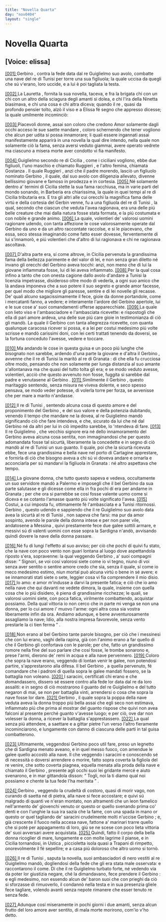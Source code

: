 ```yaml
---
title: "Novella Quarta"
day: "nov0404"
layout: "single"
---
```

<div id="nov0404" type="novella" who="elissa">
 <h1>
  Novella Quarta
 </h1>
 <p>
  <h2>
   [Voice: elissa]
  </h2>
 </p>
 <argument>
  <p>
   <a href="{{ site.baseurl }}enDecameron/nov0404#p04040001" id="p04040001">
    [001]
   </a>
   <name persref="gerbino" type="person">
    Gerbino
   </name>
   , contra la fede data dal
   <name persref="reguglielmo" type="person">
    re Guiglielmo
   </name>
   suo avolo, combatte una nave del
   <name persref="retunisi-0404" type="person">
    re di Tunisi
   </name>
   per torre una sua figliuola; la quale uccisa da quegli che s&uacute; v'erano, loro uccide, e a lui &egrave; poi tagliata la testa.
  </p>
 </argument>
 <div3 type="commentary" who="author">
  <p>
   <a href="{{ site.baseurl }}enDecameron/nov0404#p04040002" id="p04040002">
    [002]
   </a>
   La
   <name persref="lauretta" type="person">
    Lauretta
   </name>
   , fornita la sua novella, taceva, e fra la brigata chi con un chi con un altro della sciagura degli amanti si dolea, e chi l'ira della
   <name persref="ninettacivada" type="person">
    Ninetta
   </name>
   biasimava, e chi una cosa e chi altra diceva; quando
   <name persref="filostrato" type="person">
    il re
   </name>
   , quasi da profondo pensier tolto, alz&ograve; il viso e a
   <name persref="elissa" type="person">
    Elissa
   </name>
   f&eacute; segno che appresso dicesse; la quale umilmente incominci&ograve;:
  </p>
 </div3>
 <div3 type="commentary" who="elissa">
  <p>
   <a href="{{ site.baseurl }}enDecameron/nov0404#p04040003" id="p04040003">
    [003]
   </a>
   Piacevoli donne, assai son coloro che credono Amor solamente dagli occhi acceso le sue saette mandare , coloro schernendo che tener vogliono che alcun per udita si possa innamorare; li quali essere ingannati assai manifestamente apparir&agrave; in una novella la qual dire intendo, nella quale non solamente ci&ograve; la fama, senza aversi veduto giammai, avere operato vedrete ma ciascuno a misera morte aver condotto vi fia manifesto.
  </p>
 </div3>
 <p>
  <a href="{{ site.baseurl }}enDecameron/nov0404#p04040004" id="p04040004">
   [004]
  </a>
  <name persref="reguglielmo" type="person">
   Guiglielmo
  </name>
  secondo re di
  <name placeref="sicilia" type="place">
   Cicilia
  </name>
  , come i ciciliani vogliono, ebbe due figliuoli, l'uno maschio e chiamato
  <name persref="ruggieri-0404" type="person">
   Ruggieri
  </name>
  , e l'altro femina, chiamata
  <name persref="gostanza-0404" type="person">
   Gostanza
  </name>
  . Il quale
  <name persref="ruggieri-0404" type="person">
   Ruggieri
  </name>
  , anzi che il padre morendo, lasci&ograve; un figliuolo nominato
  <name persref="gerbino" type="person">
   Gerbino
  </name>
  , il quale, dal suo avolo con diligenzia allevato, divenne bellissimo giovane e famoso in prodezza e in cortesia.
  <a href="{{ site.baseurl }}enDecameron/nov0404#p04040005" id="p04040005">
   [005]
  </a>
  N&eacute; solamente dentro a' termini di
  <name placeref="sicilia" type="place">
   Cicilia
  </name>
  stette la sua fama racchiusa, ma in varie parti del mondo sonando, in
  <name placeref="barberia" type="place">
   Barberia
  </name>
  era chiarissima, la quale in quei tempi al
  <name persref="reguglielmo" type="person">
   re di Cicilia
  </name>
  tributaria era. E tra gli altri alle cui orecchi la magnifica fama delle virt&uacute; e della cortesia del
  <name persref="gerbino" type="person">
   Gerbin
  </name>
  venne, fu a una
  <name persref="principessatunisi-0404" type="person">
   figliuola
  </name>
  del
  <name persref="retunisi-0404" type="person">
   re di Tunisi
  </name>
  , la qual, secondo che ciascun che veduta l'avea ragionava, era una delle pi&uacute; belle creature che mai dalla natura fosse stata formata, e la pi&uacute; costumata e con nobile e grande animo.
  <a href="{{ site.baseurl }}enDecameron/nov0404#p04040006" id="p04040006">
   [006]
  </a>
  La quale, volentieri de' valorosi uomini ragionare udendo, con tanta affezione le cose valorosamente operate dal
  <name persref="gerbino" type="person">
   Gerbino
  </name>
  da uno e da un altro raccontate raccolse, e s&iacute; le piacevano, che essa, seco stessa imaginando come fatto esser dovesse, ferventemente di lui s'innamor&ograve;, e pi&uacute; volentieri che d'altro di lui ragionava e chi ne ragionava ascoltava.
 </p>
 <p>
  <a href="{{ site.baseurl }}enDecameron/nov0404#p04040007" id="p04040007">
   [007]
  </a>
  D'altra parte era, s&iacute; come altrove, in
  <name placeref="sicilia" type="place">
   Cicilia
  </name>
  pervenuta la grandissima fama della bellezza parimente e del valor di lei, e non senza gran diletto n&eacute; invano gli orecchi del
  <name persref="gerbino" type="person">
   Gerbino
  </name>
  aveva tocchi: anzi, non meno che di lui la giovane infiammata fosse, lui di lei aveva infiammato.
  <a href="{{ site.baseurl }}enDecameron/nov0404#p04040008" id="p04040008">
   [008]
  </a>
  Per la qual cosa infino a tanto che con onesta cagione dallo avolo d'andare a
  <name placeref="tunisi" type="place">
   Tunisi
  </name>
  la licenzia impetrasse, disideroso oltre modo di vederla, a ogni suo amico che l&agrave; andava imponeva che a suo potere il suo segreto e grande amor facesse, per quel modo che migliore gli paresse, sentire e di lei novelle gli recasse. De' quali alcuno sagacissimamente il fece, gioie da donne portandole, come i mercatanti fanno, a vedere; e interamente l'ardore del
  <name persref="gerbino" type="person">
   Gerbino
  </name>
  apertole, lui e le sue cose a' suoi comandamenti offerse apparecchiate.
  <a href="{{ site.baseurl }}enDecameron/nov0404#p04040009" id="p04040009">
   [009]
  </a>
  La quale con lieto viso e l'ambasciadore e l'ambasciata ricevette: e rispostogli che ella di pari amore ardeva, una delle sue pi&uacute; care gioie in testimonianza di ci&ograve; gli mand&ograve;. La quale il
  <name persref="gerbino" type="person">
   Gerbino
  </name>
  con tanta allegrezza ricevette, con quanta qualunque caracosa ricever si possa, e a lei per costui medesimo pi&uacute; volte scrisse e mand&ograve; carissimi doni, con lei certi trattati tenendo da doversi, se la fortuna conceduto l'avesse, vedere e toccare.
 </p>
 <p>
  <a href="{{ site.baseurl }}enDecameron/nov0404#p04040010" id="p04040010">
   [010]
  </a>
  Ma andando le cose in questa guisa e un poco pi&uacute; lunghe che bisognato non sarebbe, ardendo d'una parte la giovane e d'altra il
  <name persref="gerbino" type="person">
   Gerbino
  </name>
  , avvenne che il
  <name persref="retunisi-0404" type="person">
   re di Tunisi
  </name>
  la marit&ograve; al
  <name persref="regranada-0404" type="person">
   re di Granata
  </name>
  : di che ella fu crucciosa oltre modo, pensando che non solamente per lunga distanzia al suo amante s'allontanava ma che quasi del tutto tolta gli era; e se modo veduto avesse, volentieri, acci&ograve; che questo avvenuto non fosse, fuggita si sarebbe dal padre e venutasene al
  <name persref="gerbino" type="person">
   Gerbino
  </name>
  .
  <a href="{{ site.baseurl }}enDecameron/nov0404#p04040011" id="p04040011">
   [011]
  </a>
  Similmente il
  <name persref="gerbino" type="person">
   Gerbino
  </name>
  , questo maritaggio sentendo, senza misura ne viveva dolente, e seco spesso pensava, se modo veder potesse, di volerla torre per forza, se avvenisse che per mare a marito n'andasse.
 </p>
 <p>
  <a href="{{ site.baseurl }}enDecameron/nov0404#p04040012" id="p04040012">
   [012]
  </a>
  Il
  <name persref="retunisi-0404" type="person">
   re di Tunisi
  </name>
  , sentendo alcuna cosa di questo amore e del proponimento del
  <name persref="gerbino" type="person">
   Gerbino
  </name>
  , e del suo valore e della potenzia dubitando, venendo il tempo che mandare ne la dovea, al re
  <name persref="reguglielmo" type="person">
   Guiglielmo
  </name>
  mand&ograve; significando ci&ograve; che fare intendeva, e che, sicurato da lui che n&eacute; dal
  <name persref="gerbino" type="person">
   Gerbino
  </name>
  n&eacute; da altri per lui in ci&ograve; impedito sarebbe, lo 'ntendeva di fare.
  <a href="{{ site.baseurl }}enDecameron/nov0404#p04040013" id="p04040013">
   [013]
  </a>
  Il re
  <name persref="reguglielmo" type="person">
   Guiglielmo
  </name>
  , che vecchio signore era n&eacute; dello innamoramento del
  <name persref="gerbino" type="person">
   Gerbino
  </name>
  aveva alcuna cosa sentita, non immaginandosi che per questo adomandata fosse tal sicurt&agrave;, liberamente la concedette e in segno di ci&ograve; mand&ograve; al
  <name persref="retunisi-0404" type="person">
   re di Tunisi
  </name>
  un suo guanto. Il quale, poi che la sicurt&agrave; ricevuta ebbe, fece una grandissima e bella nave nel porto di
  <name placeref="cartagine" type="place">
   Cartagine
  </name>
  apprestare, e fornirla di ci&ograve; che bisogno aveva a chi s&uacute; vi doveva andare e ornarla e acconciarla per s&uacute; mandarvi la figliuola in
  <name placeref="granada" type="place">
   Granata
  </name>
  : n&eacute; altro aspettava che tempo.
 </p>
 <p>
  <a href="{{ site.baseurl }}enDecameron/nov0404#p04040014" id="p04040014">
   [014]
  </a>
  La giovane donna, che tutto questo sapeva e vedeva, occultamente un suo servidore mand&ograve; a
  <name placeref="palermo" type="place">
   Palermo
  </name>
  e imposegli che il bel
  <name persref="gerbino" type="person">
   Gerbino
  </name>
  da sua parte salutasse e gli dicesse come ella in fra pochi d&iacute; era per andarne in
  <name placeref="granada" type="place">
   Granata
  </name>
  ; per che ora si parrebbe se cos&iacute; fosse valente uomo come si diceva e se cotanto l'amasse quanto pi&uacute; volte significato l'avea.
  <a href="{{ site.baseurl }}enDecameron/nov0404#p04040015" id="p04040015">
   [015]
  </a>
  Costui, a cui imposta fu, ottimamente f&eacute; l'ambasciata e a
  <name placeref="tunisi" type="place">
   Tunisi
  </name>
  ritornossi.
  <name persref="gerbino" type="person">
   Gerbino
  </name>
  , questo udendo e sappiendo che il re
  <name persref="reguglielmo" type="person">
   Guiglielmo
  </name>
  suo avolo data avea la sicurt&agrave; al
  <name persref="retunisi-0404" type="person">
   re di Tunisi
  </name>
  , non sapeva che farsi: ma pur da amor sospinto, avendo le parole della donna intese e per non parer vile, andatosene a
  <name placeref="messina" type="place">
   Messina
  </name>
  , quivi prestamente fece due galee sottili armare, e messivi s&uacute; di valenti uomini con esse sopra la
  <name placeref="sardegna" type="place">
   Sardigna
  </name>
  n'and&ograve;, avvisando quindi dovere la nave della donna passare.
 </p>
 <p>
  <a href="{{ site.baseurl }}enDecameron/nov0404#p04040016" id="p04040016">
   [016]
  </a>
  N&eacute; fu di lungi l'effetto al suo avviso; per ci&ograve; che pochi d&iacute; quivi fu stato, che la nave con poco vento non guari lontana al luogo dove aspettandola riposto s'era, sopravenne: la qual veggendo
  <name persref="gerbino" type="person">
   Gerbino
  </name>
  , a' suoi compagni disse:
  <q direct="unspecified" who="gerbino">
   Signori, se voi cos&iacute; valorosi siete come io vi tegno, niuno di voi senza aver sentito o sentire amore credo che sia, senza il quale, s&iacute; come io meco medesimo estimo, niun mortal pu&ograve; alcuna virt&uacute; o bene in s&eacute; avere; e se innamorati stati siete o sete, leggier cosa vi fia comprendere il mio disio.
   <a href="{{ site.baseurl }}enDecameron/nov0404#p04040017" id="p04040017">
    [017]
   </a>
   Io amo: e amor m'indusse a darvi la presente fatica; e ci&ograve; che io amo nella nave che qui davanti ne vedete dimora, la quale, insieme con quella cosa che io pi&uacute; disidero, &egrave; piena di grandissime ricchezze; le quali, se valorosi uomini siete, con poca fatica, virilmente combattendo, acquistar possiamo. Della qual vittoria io non cerco che in parte mi venga se non una donna, per lo cui amore i' muovo l'arme: ogni altra cosa sia vostra liberamente infin da ora. Andiamo adunque, e bene avventurosamente assagliamo la nave; Idio, alla nostra impresa favorevole, senza vento prestarle la ci tien ferma
  </q>
  .
 </p>
 <p>
  <a href="{{ site.baseurl }}enDecameron/nov0404#p04040018" id="p04040018">
   [018]
  </a>
  Non erano al bel
  <name persref="gerbino" type="person">
   Gerbino
  </name>
  tante parole bisogno, per ci&ograve; che i messinesi che con lui erano, vaghi della rapina, gi&agrave; con l'animo erano a far quello di che il
  <name persref="gerbino" type="person">
   Gerbino
  </name>
  gli confortava con le parole; per che, fatto un grandissimo romore nella fine del suo parlare che cos&iacute; fosse, le trombe sonarono e, prese l'armi, dierono de' remi in acqua e alla nave pervennero.
  <a href="{{ site.baseurl }}enDecameron/nov0404#p04040019" id="p04040019">
   [019]
  </a>
  Coloro che sopra la nave erano, veggendo di lontan venir le galee, non potendosi partire, s'apprestarono alla difesa. Il bel
  <name persref="gerbino" type="person">
   Gerbino
  </name>
  , a quella pervenuto, f&eacute; comandare che i padroni di quella sopra le galee mandati fossero, se la battaglia non voleano.
  <a href="{{ site.baseurl }}enDecameron/nov0404#p04040020" id="p04040020">
   [020]
  </a>
  I saracini, certificati chi erano e che domandassero, dissero s&eacute; essere contro alla fede lor data dal re da loro assaliti: e in segno di ci&ograve; mostrarono il guanto del re
  <name persref="reguglielmo" type="person">
   Guiglielmo
  </name>
  e del tutto negaron di mai, se non per battaglia vinti, arrendersi o cosa che sopra la nave fosse lor dare.
  <a href="{{ site.baseurl }}enDecameron/nov0404#p04040021" id="p04040021">
   [021]
  </a>
  <name persref="gerbino" type="person">
   Gerbino
  </name>
  , il quale sopra la poppa della nave veduta aveva la donna troppo pi&uacute; bella assai che egli seco non estimava, infiammato pi&uacute; che prima al mostrar del guanto rispose che quivi non avea falconi al presente perch&eacute; guanto v'avesse luogo; e per ci&ograve;, ove dar non volesser la donna, a ricever la battaglia s'apprestassero.
  <a href="{{ site.baseurl }}enDecameron/nov0404#p04040022" id="p04040022">
   [022]
  </a>
  La qual senza pi&uacute; attendere, a saettare e a gittar pietre l'un verso l'altro fieramente incominciarono, e lungamente con danno di ciascuna delle parti in tal guisa combatterono.
 </p>
 <p>
  <a href="{{ site.baseurl }}enDecameron/nov0404#p04040023" id="p04040023">
   [023]
  </a>
  Ultimamente, veggendosi
  <name persref="gerbino" type="person">
   Gerbino
  </name>
  poco util fare, preso un legnetto che di
  <name placeref="sardegna" type="place">
   Sardigna
  </name>
  menato aveano, e in quel messo fuoco, con amendue le galee quello accost&ograve; alla nave. Il che veggendo i saracini e conoscendo s&eacute; di necessit&agrave; o doversi arrendere o morire, fatto sopra coverta la figliola del re venire, che sotto coverta piagnea, equella menata alla proda della nave e chiamato il
  <name persref="gerbino" type="person">
   Gerbino
  </name>
  , presente agli occhi suoi lei gridante merc&eacute; e aiuto svenarono, e in mar gittandola disson:
  <q direct="unspecified" who="saraceni-0404">
   Togli, noi la ti diamo qual noi possiamo e chente la tua fede l'ha meritata
  </q>
  .
 </p>
 <p>
  <a href="{{ site.baseurl }}enDecameron/nov0404#p04040024" id="p04040024">
   [024]
  </a>
  <name persref="gerbino" type="person">
   Gerbino
  </name>
  , veggendo la crudelt&agrave; di costoro, quasi di morir vago, non curando di saetta n&eacute; di pietra, alla nave si fece accostare; e quivi s&uacute; malgrado di quanti ve n'eran montato, non altramenti che un leon famelico nell'armento de' giovenchi venuto or questo or quello svenando prima co' denti e con l'unghie la sua ira sazia che la fame, con una spada in mano or questo or quel tagliando de' saracini crudelmente molti n'uccise
  <name persref="gerbino" type="person">
   Gerbino
  </name>
  ; e, gi&agrave; crescente il fuoco nella accesa nave, fattone a' marinari trarre quello che si pot&eacute; per appagamento di loro, gi&uacute; se ne scese con poco lieta vittoria de' suoi avversari avere acquistata.
  <a href="{{ site.baseurl }}enDecameron/nov0404#p04040025" id="p04040025">
   [025]
  </a>
  Quindi, fatto il corpo della bella donna ricoglier di mare, lungamente e con molte lagrime il pianse, e in
  <name placeref="sicilia" type="place">
   Cicilia
  </name>
  tornandosi, in
  <name placeref="ustica" type="place">
   Ustica
  </name>
  , piccioletta isola quasi a
  <name placeref="trapani" type="place">
   Trapani
  </name>
  di rimpetto, onorevolmente il f&eacute; sepellire; e a casa pi&uacute; doloroso che altro uomo si torn&ograve;.
 </p>
 <p>
  <a href="{{ site.baseurl }}enDecameron/nov0404#p04040026" id="p04040026">
   [026]
  </a>
  Il
  <name persref="retunisi-0404" type="person">
   re di Tunisi
  </name>
  , saputa la novella, suoi ambasciadori di nero vestiti al re
  <name persref="reguglielmo" type="person">
   Guiglielmo
  </name>
  mand&ograve;, dogliendosi della fede che gli era stata male osservata: e raccontarono il come. Di che il re
  <name persref="reguglielmo" type="person">
   Guiglielmo
  </name>
  turbato forte, n&eacute; vedendo via da poter lor giustizia negare, ch&eacute; la dimandavano, fece prendere il
  <name persref="gerbino" type="person">
   Gerbino
  </name>
  : e egli medesimo, non essendo alcun de' baron suoi che con prieghi da ci&ograve; si sforzasse di rimuoverlo, il condann&ograve; nella testa e in sua presenzia gliele fece tagliare, volendo avanti senza nepote rimanere che esser tenuto re senza fede.
 </p>
 <p>
  <a href="{{ site.baseurl }}enDecameron/nov0404#p04040027" id="p04040027">
   [027]
  </a>
  Adunque cos&iacute; miseramente in pochi giorni i due amanti, senza alcun frutto del loro amore aver sentito, di mala morte morirono, com'io v'ho detto.
 </p>
</div>
